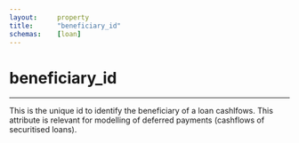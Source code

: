 ```yaml
---
layout:     property
title:      "beneficiary_id"
schemas:    [loan]
---
```


# beneficiary_id

---

This is the unique id to identify the beneficiary of a loan cashlfows. This attribute is relevant for modelling of deferred payments (cashflows of securitised loans).
